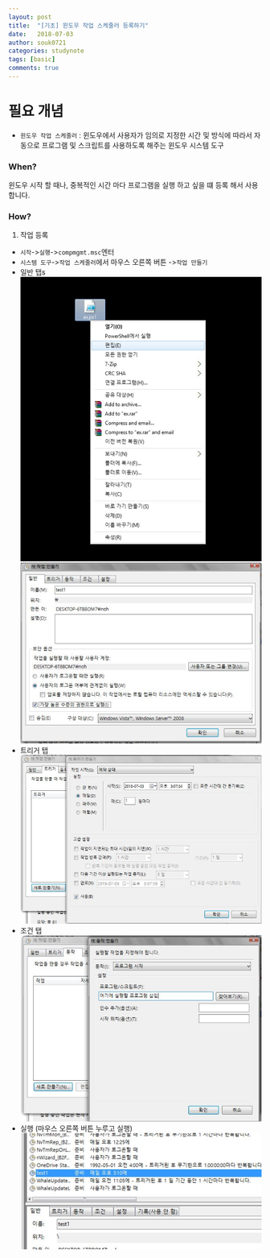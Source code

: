 ```yaml
---
layout: post
title:  "[기초] 윈도우 작업 스케줄러 등록하기"
date:   2018-07-03
author: souk0721
categories: studynote
tags: [basic]
comments: true
---
```



# 필요 개념
  - `윈도우 작업 스케줄러` : 윈도우에서 사용자가 임의로 지정한 시간 및 방식에 따라서 자동으로 프로그램 및 스크립트를 사용하도록 해주는 윈도우 시스템 도구  

### When?
윈도우 시작 할 때나, 중복적인 시간 마다 프로그램을 실행 하고 싶을 떄 등록 해서 사용 합니다.
  
### How?
1. 작업 등록
 - `시작`->`실행`->`compmgmt.msc`엔터 
 - `시스템 도구`->`작업 스케줄러`에서 마우스 오른쪽 버튼 ->`작업 만들기`
 - 일반 탭s
 ![powshell01](/assets/post-img-18-07/powshell-print-01.jpg)
 ![job01](/assets/post-img-18-07/job-01.jpg)
 - 트리거 탭
 ![job02](/assets/post-img-18-07/job-02.jpg)
 - 조건 탭
 ![job03](/assets/post-img-18-07/job-03.jpg)
 - 실행 (마우스 오른쪽 버튼 누루고 실행)
 ![job04](/assets/post-img-18-07/job-04.jpg)

